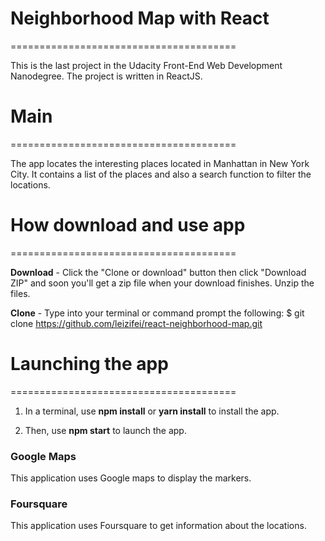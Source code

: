 # Neighborhood Map with React
=======================================

This is the last project in the Udacity Front-End Web Development Nanodegree. The project is written in ReactJS.

# Main
=======================================

The app locates the interesting places located in Manhattan in New York City. It contains a list of the places and also a search function to filter the locations.


# How download and use app
=======================================

**Download** -  Click the "Clone or download" button then click "Download ZIP" and soon you'll get a zip file when your download finishes. Unzip the files.

**Clone** - Type into your terminal or command prompt the following: $ git clone https://github.com/leizifei/react-neighborhood-map.git 


# Launching the app
=======================================

1. In a terminal, use **npm install** or **yarn install** to install the app.

2. Then, use **npm start** to launch the app.



### Google Maps

This application uses Google maps to display the markers.

### Foursquare

This application uses Foursquare to get information about the locations.